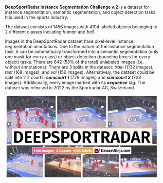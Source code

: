 **DeepSportRadar Instance Segmentation Challenge v.2** is a dataset for instance segmentation, semantic segmentation, and object detection tasks. It is used in the sports industry. 

The dataset consists of 1456 images with 4104 labeled objects belonging to 2 different classes including *human* and *ball*.

Images in the DeepSportRadar dataset have pixel-level instance segmentation annotations. Due to the nature of the instance segmentation task, it can be automatically transformed into a semantic segmentation (only one mask for every class) or object detection (bounding boxes for every object) tasks. There are 842 (58% of the total) unlabeled images (i.e. without annotations). There are 3 splits in the dataset: *train* (1132 images), *test* (168 images), and *val* (156 images). Alternatively, the dataset could be split into 2 2 courts: ***camcourt 1*** (728 images) and ***camcourt 2*** (728 images). Additionally, every image marked with its ***sequence*** tag. The dataset was released in 2022 by the Sportradar AG, Switzerland.

<img src="https://github.com/dataset-ninja/deep-sport-radar/raw/main/visualizations/poster.png">

